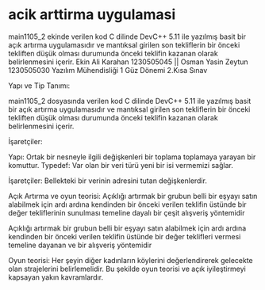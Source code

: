 # acik arttirma uygulamasi
 main1105_2 ekinde verilen kod C dilinde DevC++ 5.11 ile yazılmış basit bir açık artırma uygulamasıdır ve mantıksal girilen son tekliflerin bir önceki tekliften düşük olması durumunda önceki teklifin kazanan olarak belirlenmesini içerir. 
Ekin Ali Karahan 1230505045 || Osman Yasin Zeytun 1230505030 Yazılım Mühendisliği 1 Güz Dönemi 2.Kısa Sınav 


Yapı ve Tip Tanımı:

main1105_2 dosyasında verilen kod C dilinde DevC++ 5.11 ile yazılmış basit bir açık artırma uygulamasıdır ve mantıksal girilen son tekliflerin bir önceki tekliften düşük olması durumunda önceki teklifin kazanan olarak belirlenmesini içerir.

İşaretçiler:

Yapı: Ortak bir nesneyle ilgili değişkenleri bir toplama toplamaya yarayan bir komuttur.
Typedef: Var olan bir veri türü yeni bir isi vermemizi sağlar.


İşaretçiler: Bellekteki bir verinin adresini tutan değişkenlerdir.



Açık Artırma ve oyun teorisi:
Açıklığı artırmak bir grubun belli bir eşyayı satın alabilmek için ardı ardına kendinden bir önceki verilen teklifin üstünde bir değer tekliflerinin sunulması temeline dayalı bir çeşit alışveriş yöntemidir

Açıklığı artırmak bir grubun belli bir eşyayı satın alabilmek için ardı ardına kendinden bir önceki verilen teklifin üstünde bir değer teklifleri vermesi temeline dayanan ve bir alışveriş yöntemidir

Oyun teorisi: Her şeyin diğer kadınların köylerini değerlendirerek gelecekte olan strajelerini belirlemelidir. Bu şekilde oyun teorisi ve açık iyileştirmeyi kapsayan yakın kavramlardır.
